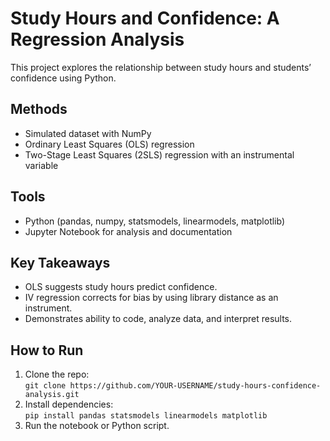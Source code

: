 # Study Hours and Confidence: A Regression Analysis

This project explores the relationship between study hours and students’ confidence using Python.  

## Methods
- Simulated dataset with NumPy
- Ordinary Least Squares (OLS) regression
- Two-Stage Least Squares (2SLS) regression with an instrumental variable

## Tools
- Python (pandas, numpy, statsmodels, linearmodels, matplotlib)
- Jupyter Notebook for analysis and documentation

## Key Takeaways
- OLS suggests study hours predict confidence.
- IV regression corrects for bias by using library distance as an instrument.
- Demonstrates ability to code, analyze data, and interpret results.

## How to Run
1. Clone the repo:  
   `git clone https://github.com/YOUR-USERNAME/study-hours-confidence-analysis.git`
2. Install dependencies:  
   `pip install pandas statsmodels linearmodels matplotlib`
3. Run the notebook or Python script.




